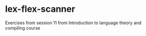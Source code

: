 # lex-flex-scanner
Exercises from session 11 from Introduction to language theory and compiling course
